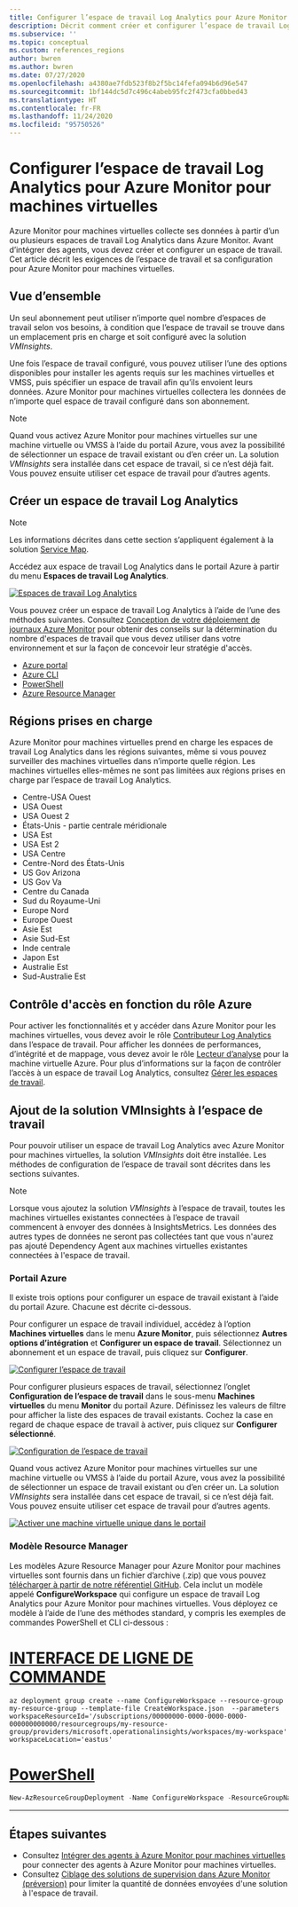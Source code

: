 ```yaml
---
title: Configurer l’espace de travail Log Analytics pour Azure Monitor pour machines virtuelles
description: Décrit comment créer et configurer l’espace de travail Log Analytics utilisé par Azure Monitor pour machines virtuelles.
ms.subservice: ''
ms.topic: conceptual
ms.custom: references_regions
author: bwren
ms.author: bwren
ms.date: 07/27/2020
ms.openlocfilehash: a4380ae7fdb523f8b2f5bc14fefa094b6d96e547
ms.sourcegitcommit: 1bf144dc5d7c496c4abeb95fc2f473cfa0bbed43
ms.translationtype: HT
ms.contentlocale: fr-FR
ms.lasthandoff: 11/24/2020
ms.locfileid: "95750526"
---
```

# <a name="configure-log-analytics-workspace-for-azure-monitor-for-vms"></a>Configurer l’espace de travail Log Analytics pour Azure Monitor pour machines virtuelles
Azure Monitor pour machines virtuelles collecte ses données à partir d’un ou plusieurs espaces de travail Log Analytics dans Azure Monitor. Avant d’intégrer des agents, vous devez créer et configurer un espace de travail. Cet article décrit les exigences de l’espace de travail et sa configuration pour Azure Monitor pour machines virtuelles.

## <a name="overview"></a>Vue d’ensemble
Un seul abonnement peut utiliser n’importe quel nombre d’espaces de travail selon vos besoins, à condition que l’espace de travail se trouve dans un emplacement pris en charge et soit configuré avec la solution *VMInsights*.

Une fois l’espace de travail configuré, vous pouvez utiliser l’une des options disponibles pour installer les agents requis sur les machines virtuelles et VMSS, puis spécifier un espace de travail afin qu’ils envoient leurs données. Azure Monitor pour machines virtuelles collectera les données de n’importe quel espace de travail configuré dans son abonnement.

> [!NOTE]
> Quand vous activez Azure Monitor pour machines virtuelles sur une machine virtuelle ou VMSS à l’aide du portail Azure, vous avez la possibilité de sélectionner un espace de travail existant ou d’en créer un. La solution *VMInsights* sera installée dans cet espace de travail, si ce n’est déjà fait. Vous pouvez ensuite utiliser cet espace de travail pour d’autres agents.


## <a name="create-log-analytics-workspace"></a>Créer un espace de travail Log Analytics

>[!NOTE]
>Les informations décrites dans cette section s’appliquent également à la solution [Service Map](service-map.md). 

Accédez aux espace de travail Log Analytics dans le portail Azure à partir du menu **Espaces de travail Log Analytics**.

[![Espaces de travail Log Analytics](media/vminsights-configure-workspace/log-analytics-workspaces.png)](media/vminsights-configure-workspace/log-analytics-workspaces.png#lightbox)

Vous pouvez créer un espace de travail Log Analytics à l’aide de l’une des méthodes suivantes. Consultez [Conception de votre déploiement de journaux Azure Monitor](../platform/design-logs-deployment.md) pour obtenir des conseils sur la détermination du nombre d'espaces de travail que vous devez utiliser dans votre environnement et sur la façon de concevoir leur stratégie d'accès.


* [Azure portal](../../azure-monitor/learn/quick-create-workspace.md)
* [Azure CLI](../../azure-monitor/learn/quick-create-workspace-cli.md)
* [PowerShell](../platform/powershell-workspace-configuration.md)
* [Azure Resource Manager](../samples/resource-manager-workspace.md)

## <a name="supported-regions"></a>Régions prises en charge

Azure Monitor pour machines virtuelles prend en charge les espaces de travail Log Analytics dans les régions suivantes, même si vous pouvez surveiller des machines virtuelles dans n’importe quelle région. Les machines virtuelles elles-mêmes ne sont pas limitées aux régions prises en charge par l’espace de travail Log Analytics.

- Centre-USA Ouest
- USA Ouest
- USA Ouest 2
- États-Unis - partie centrale méridionale
- USA Est
- USA Est 2
- USA Centre
- Centre-Nord des États-Unis
- US Gov Arizona
- US Gov Va
- Centre du Canada
- Sud du Royaume-Uni
- Europe Nord
- Europe Ouest
- Asie Est
- Asie Sud-Est
- Inde centrale
- Japon Est
- Australie Est
- Sud-Australie Est

## <a name="azure-role-based-access-control"></a>Contrôle d'accès en fonction du rôle Azure
Pour activer les fonctionnalités et y accéder dans Azure Monitor pour les machines virtuelles, vous devez avoir le rôle [Contributeur Log Analytics](../platform/manage-access.md#manage-access-using-azure-permissions) dans l’espace de travail. Pour afficher les données de performances, d’intégrité et de mappage, vous devez avoir le rôle [Lecteur d’analyse](../platform/roles-permissions-security.md#built-in-monitoring-roles) pour la machine virtuelle Azure. Pour plus d’informations sur la façon de contrôler l’accès à un espace de travail Log Analytics, consultez [Gérer les espaces de travail](../platform/manage-access.md).

## <a name="add-vminsights-solution-to-workspace"></a>Ajout de la solution VMInsights à l’espace de travail
Pour pouvoir utiliser un espace de travail Log Analytics avec Azure Monitor pour machines virtuelles, la solution *VMInsights* doit être installée. Les méthodes de configuration de l’espace de travail sont décrites dans les sections suivantes.

> [!NOTE]
> Lorsque vous ajoutez la solution *VMInsights* à l’espace de travail, toutes les machines virtuelles existantes connectées à l’espace de travail commencent à envoyer des données à InsightsMetrics. Les données des autres types de données ne seront pas collectées tant que vous n'aurez pas ajouté Dependency Agent aux machines virtuelles existantes connectées à l'espace de travail.

### <a name="azure-portal"></a>Portail Azure
Il existe trois options pour configurer un espace de travail existant à l’aide du portail Azure. Chacune est décrite ci-dessous.

Pour configurer un espace de travail individuel, accédez à l’option **Machines virtuelles** dans le menu **Azure Monitor**, puis sélectionnez **Autres options d’intégration** et **Configurer un espace de travail**. Sélectionnez un abonnement et un espace de travail, puis cliquez sur **Configurer**.

[![Configurer l’espace de travail](media/vminsights-enable-at-scale-policy/configure-workspace.png)](media/vminsights-enable-at-scale-policy/configure-workspace.png#lightbox)

Pour configurer plusieurs espaces de travail, sélectionnez l’onglet **Configuration de l’espace de travail** dans le sous-menu **Machines virtuelles** du menu **Monitor** du portail Azure. Définissez les valeurs de filtre pour afficher la liste des espaces de travail existants. Cochez la case en regard de chaque espace de travail à activer, puis cliquez sur **Configurer sélectionné**.

[![Configuration de l’espace de travail](media/vminsights-enable-at-scale-policy/workspace-configuration.png)](media/vminsights-enable-at-scale-policy/workspace-configuration.png#lightbox)


Quand vous activez Azure Monitor pour machines virtuelles sur une machine virtuelle ou VMSS à l’aide du portail Azure, vous avez la possibilité de sélectionner un espace de travail existant ou d’en créer un. La solution *VMInsights* sera installée dans cet espace de travail, si ce n’est déjà fait. Vous pouvez ensuite utiliser cet espace de travail pour d’autres agents.

[![Activer une machine virtuelle unique dans le portail](media/vminsights-enable-single-vm/enable-vminsights-vm-portal.png)](media/vminsights-enable-single-vm/enable-vminsights-vm-portal.png#lightbox)


### <a name="resource-manager-template"></a>Modèle Resource Manager
Les modèles Azure Resource Manager pour Azure Monitor pour machines virtuelles sont fournis dans un fichier d’archive (.zip) que vous pouvez [télécharger à partir de notre référentiel GitHub](https://aka.ms/VmInsightsARMTemplates). Cela inclut un modèle appelé **ConfigureWorkspace** qui configure un espace de travail Log Analytics pour Azure Monitor pour machines virtuelles. Vous déployez ce modèle à l’aide de l’une des méthodes standard, y compris les exemples de commandes PowerShell et CLI ci-dessous : 

# <a name="cli"></a>[INTERFACE DE LIGNE DE COMMANDE](#tab/CLI)

```azurecli
az deployment group create --name ConfigureWorkspace --resource-group my-resource-group --template-file CreateWorkspace.json  --parameters workspaceResourceId='/subscriptions/00000000-0000-0000-0000-000000000000/resourcegroups/my-resource-group/providers/microsoft.operationalinsights/workspaces/my-workspace' workspaceLocation='eastus'

```

# <a name="powershell"></a>[PowerShell](#tab/PowerShell)

```powershell
New-AzResourceGroupDeployment -Name ConfigureWorkspace -ResourceGroupName my-resource-group -TemplateFile ConfigureWorkspace.json -workspaceResourceId /subscriptions/00000000-0000-0000-0000-000000000000/resourcegroups/my-resource-group/providers/microsoft.operationalinsights/workspaces/my-workspace -location eastus
```

---



## <a name="next-steps"></a>Étapes suivantes
- Consultez [Intégrer des agents à Azure Monitor pour machines virtuelles](vminsights-enable-overview.md) pour connecter des agents à Azure Monitor pour machines virtuelles.
- Consultez [Ciblage des solutions de supervision dans Azure Monitor (préversion)](solution-targeting.md) pour limiter la quantité de données envoyées d'une solution à l'espace de travail.
